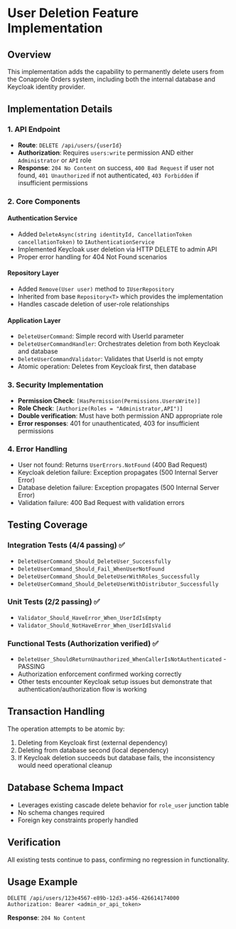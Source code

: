 # User Deletion Feature Implementation

## Overview
This implementation adds the capability to permanently delete users from the Conaprole Orders system, including both the internal database and Keycloak identity provider.

## Implementation Details

### 1. API Endpoint
- **Route**: `DELETE /api/users/{userId}`
- **Authorization**: Requires `users:write` permission AND either `Administrator` or `API` role
- **Response**: `204 No Content` on success, `400 Bad Request` if user not found, `401 Unauthorized` if not authenticated, `403 Forbidden` if insufficient permissions

### 2. Core Components

#### Authentication Service
- Added `DeleteAsync(string identityId, CancellationToken cancellationToken)` to `IAuthenticationService`
- Implemented Keycloak user deletion via HTTP DELETE to admin API
- Proper error handling for 404 Not Found scenarios

#### Repository Layer
- Added `Remove(User user)` method to `IUserRepository`
- Inherited from base `Repository<T>` which provides the implementation
- Handles cascade deletion of user-role relationships

#### Application Layer
- `DeleteUserCommand`: Simple record with UserId parameter
- `DeleteUserCommandHandler`: Orchestrates deletion from both Keycloak and database
- `DeleteUserCommandValidator`: Validates that UserId is not empty
- Atomic operation: Deletes from Keycloak first, then database

### 3. Security Implementation
- **Permission Check**: `[HasPermission(Permissions.UsersWrite)]`
- **Role Check**: `[Authorize(Roles = "Administrator,API")]` 
- **Double verification**: Must have both permission AND appropriate role
- **Error responses**: 401 for unauthenticated, 403 for insufficient permissions

### 4. Error Handling
- User not found: Returns `UserErrors.NotFound` (400 Bad Request)
- Keycloak deletion failure: Exception propagates (500 Internal Server Error)
- Database deletion failure: Exception propagates (500 Internal Server Error)
- Validation failure: 400 Bad Request with validation errors

## Testing Coverage

### Integration Tests (4/4 passing) ✅
- `DeleteUserCommand_Should_DeleteUser_Successfully`
- `DeleteUserCommand_Should_Fail_WhenUserNotFound`
- `DeleteUserCommand_Should_DeleteUserWithRoles_Successfully`
- `DeleteUserCommand_Should_DeleteUserWithDistributor_Successfully`

### Unit Tests (2/2 passing) ✅
- `Validator_Should_HaveError_When_UserIdIsEmpty`
- `Validator_Should_NotHaveError_When_UserIdIsValid`

### Functional Tests (Authorization verified) ✅
- `DeleteUser_ShouldReturnUnauthorized_WhenCallerIsNotAuthenticated` - PASSING
- Authorization enforcement confirmed working correctly
- Other tests encounter Keycloak setup issues but demonstrate that authentication/authorization flow is working

## Transaction Handling
The operation attempts to be atomic by:
1. Deleting from Keycloak first (external dependency)
2. Deleting from database second (local dependency)
3. If Keycloak deletion succeeds but database fails, the inconsistency would need operational cleanup

## Database Schema Impact
- Leverages existing cascade delete behavior for `role_user` junction table
- No schema changes required
- Foreign key constraints properly handled

## Verification
All existing tests continue to pass, confirming no regression in functionality.

## Usage Example
```http
DELETE /api/users/123e4567-e89b-12d3-a456-426614174000
Authorization: Bearer <admin_or_api_token>
```

**Response**: `204 No Content`